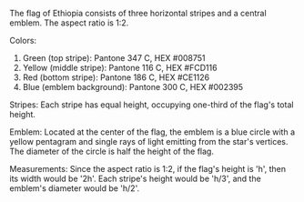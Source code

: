 The flag of Ethiopia consists of three horizontal stripes and a central emblem. The aspect ratio is 1:2.

Colors:
1. Green (top stripe): Pantone 347 C, HEX #008751
2. Yellow (middle stripe): Pantone 116 C, HEX #FCD116
3. Red (bottom stripe): Pantone 186 C, HEX #CE1126
4. Blue (emblem background): Pantone 300 C, HEX #002395

Stripes:
Each stripe has equal height, occupying one-third of the flag's total height.

Emblem:
Located at the center of the flag, the emblem is a blue circle with a yellow pentagram and single rays of light emitting from the star's vertices. The diameter of the circle is half the height of the flag.

Measurements:
Since the aspect ratio is 1:2, if the flag's height is 'h', then its width would be '2h'. Each stripe's height would be 'h/3', and the emblem's diameter would be 'h/2'.